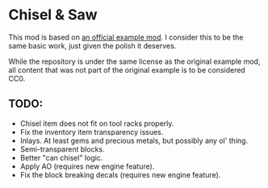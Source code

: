
Chisel & Saw
========================================================================================================================

This mod is based on [an official example mod](https://github.com/anegostudios/vschiselmodsample). I consider this to be
the same basic work, just given the polish it deserves.

While the repository is under the same license as the original example mod, all content that was not part of the original
example is to be considered CC0.


TODO:
-------------------------------------------------------------------------------------------------------------------------

* Chisel item does not fit on tool racks properly.
* Fix the inventory item transparency issues.
* Inlays. At least gems and precious metals, but possibly any ol' thing.
* Semi-transparent blocks.
* Better "can chisel" logic.
* Apply AO (requires new engine feature).
* Fix the block breaking decals (requires new engine feature).
